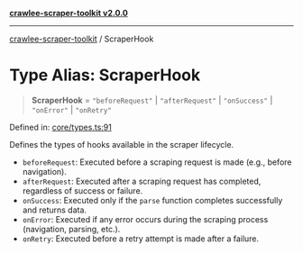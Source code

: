 [**crawlee-scraper-toolkit v2.0.0**](../README.md)

***

[crawlee-scraper-toolkit](../globals.md) / ScraperHook

# Type Alias: ScraperHook

> **ScraperHook** = `"beforeRequest"` \| `"afterRequest"` \| `"onSuccess"` \| `"onError"` \| `"onRetry"`

Defined in: [core/types.ts:91](https://github.com/devalexanderdaza/crawlee-scraper-toolkit/blob/main/src/core/types.ts#L91)

Defines the types of hooks available in the scraper lifecycle.
- `beforeRequest`: Executed before a scraping request is made (e.g., before navigation).
- `afterRequest`: Executed after a scraping request has completed, regardless of success or failure.
- `onSuccess`: Executed only if the `parse` function completes successfully and returns data.
- `onError`: Executed if any error occurs during the scraping process (navigation, parsing, etc.).
- `onRetry`: Executed before a retry attempt is made after a failure.
